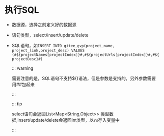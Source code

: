 # 执行SQL

- 数据源，选择之前定义好的数据源

- 语句类型，select/insert/update/delete

- SQL语句，如`INSERT INTO gitee_gvp(project_name, project_link,project_desc) VALUES (#${projectNames[projectIndex]}#,#${projectUrls[projectIndex]}#,#${projectDesc}#)`

  ::: warning

  需要注意的是，SQL语句不支持${}语法，但是参数是支持的，另外参数需要用##包起来

  :::

  ::: tip

  select语句会返回List\<Map\<String,Object>> 类型数据,insert/update/delete会返回int类型，以`rs`存入变量中

  :::